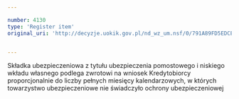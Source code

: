 ```yaml
---

number: 4130
type: 'Register item'
original_uri: 'http://decyzje.uokik.gov.pl/nd_wz_um.nsf/0/791A89FD5EDCE7B9C1257AD3003E63EB?OpenDocument'


---
```


Składka ubezpieczeniowa z tytułu ubezpieczenia pomostowego i niskiego wkładu własnego podlega zwrotowi na wniosek Kredytobiorcy proporcjonalnie do liczby pełnych miesięcy kalendarzowych, w których towarzystwo ubezpieczeniowe nie świadczyło ochrony ubezpieczeniowej

